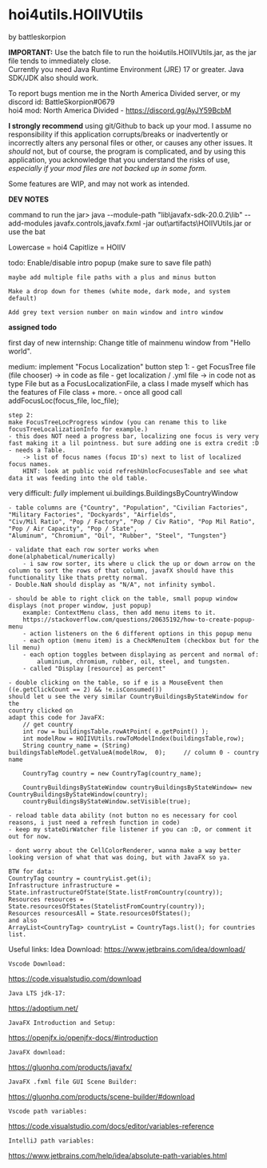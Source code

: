 # <h1> hoi4utils.HOIIVUtils </h1>

by battleskorpion

<b>IMPORTANT:</b> Use the batch file to run the hoi4utils.HOIIVUtils.jar, as the jar file tends to immediately close.
<br> Currently you need Java Runtime Environment (JRE) 17 or greater. Java SDK/JDK also should work.

To report bugs mention me in the North America Divided server, or my discord id: BattleSkorpion#0679
<br> hoi4 mod: North America Divided - <hyperlink> https://discord.gg/AyJY59BcbM </hyperlink> 

<b>I  strongly recommend</b>  using git/Github to back up your mod. I assume no responsibility if
this application corrupts/breaks or inadvertently or incorrectly alters any personal files or other, or 
causes any other issues. It <i>should</i> not, but of course, the program is complicated, and by using this 
application, you acknowledge that you understand the risks of use, <i> especially if your mod files are not
backed up in some form.</i>

Some features are WIP, and may not work as intended. 

<b>DEV NOTES</b>

command to run the jar>
java --module-path "lib\javafx-sdk-20.0.2\lib" --add-modules javafx.controls,javafx.fxml -jar out\artifacts\HOIIVUtils.jar
or use the bat

Lowercase = hoi4
Capitlize = HOIIV

todo:
    Enable/disable intro popup (make sure to save file path)
    
    maybe add multiple file paths with a plus and minus button
    
    Make a drop down for themes (white mode, dark mode, and system default)
    
    Add grey text version number on main window and intro window

<b> assigned todo </b>

first day of new internship: Change title of mainmenu window from "Hello world". 

medium: implement "Focus Localization" button 
    step 1: 
    - get FocusTree file (file chooser) -> in code as file
    - get localization / .yml file -> in code not as type File but as 
    a FocusLocalizationFile, a class I made myself which has the features of File class + more. 
    - once all good call addFocusLoc(focus_file, loc_file); 
    
    step 2: 
    make FocusTreeLocProgress window (you can rename this to like focusTreeLocalizationInfo for example.)
    - this does NOT need a progress bar, localizing one focus is very very fast making it a lil pointness. but sure adding one is extra credit :D
    - needs a Table. 
        -> list of focus names (focus ID's) next to list of localized focus names. 
        HINT: look at public void refreshUnlocFocusesTable and see what data it was feeding into the old table. 

very difficult: 
    *fully* implement ui.buildings.BuildingsByCountryWindow

    - table columns are {"Country", "Population", "Civilian Factories", "Military Factories", "Dockyards", "Airfields",
    "Civ/Mil Ratio", "Pop / Factory", "Pop / Civ Ratio", "Pop Mil Ratio", "Pop / Air Capacity", "Pop / State",
    "Aluminum", "Chromium", "Oil", "Rubber", "Steel", "Tungsten"}

    - validate that each row sorter works when done(alphabetical/numerically)
        - i saw row sorter, its where u click the up or down arrow on the column to sort the rows of that column, javafX should have this functionality like thats pretty normal. 
    - Double.NaN should display as "N/A", not infinity symbol. 

    - should be able to right click on the table, small popup window displays (not proper window, just popup)
        example: ContextMenu class, then add menu items to it. 
        https://stackoverflow.com/questions/20635192/how-to-create-popup-menu
        - action listeners on the 6 different options in this popup menu
        - each option (menu item) is a CheckMenuItem (checkbox but for the lil menu) 
        - each option toggles between displaying as percent and normal of: 
            aluminium, chromium, rubber, oil, steel, and tungsten. 
        - called "Display [resource] as percent" 

    - double clicking on the table, so if e is a MouseEvent then 
    ((e.getClickCount == 2) && !e.isConsumed()) 
    should let u see the very similar CountryBuildingsByStateWindow for the 
    country clicked on
    adapt this code for JavaFX: 
        // get country
        int row = buildingsTable.rowAtPoint( e.getPoint() );
        int modelRow = HOIIVUtils.rowToModelIndex(buildingsTable,row);
        String country_name = (String) buildingsTableModel.getValueA(modelRow,  0);     // column 0 - country name

        CountryTag country = new CountryTag(country_name);

        CountryBuildingsByStateWindow countryBuildingsByStateWindow= new    CountryBuildingsByStateWindow(country);
        countryBuildingsByStateWindow.setVisible(true);

    - reload table data ability (not button no es necessary for cool reasons, i just need a refresh function in code)
    - keep my stateDirWatcher file listener if you can :D, or comment it out for now. 

    - dont worry about the CellColorRenderer, wanna make a way better looking version of what that was doing, but with JavaFX so ya. 

    BTW for data: 
    CountryTag country = countryList.get(i);
    Infrastructure infrastructure = State.infrastructureOfState(State.listFromCountry(country));
    Resources resources = State.resourcesOfStates(StatelistFromCountry(country));
    Resources resourcesAll = State.resourcesOfStates();
    and also
    ArrayList<CountryTag> countryList = CountryTags.list(); for countries list. 


        

Useful links:
    Idea Download:
https://www.jetbrains.com/idea/download/

    Vscode Download:
https://code.visualstudio.com/download

    Java LTS jdk-17:
https://adoptium.net/

    JavaFX Introduction and Setup:
https://openjfx.io/openjfx-docs/#introduction

    JavaFX download:
https://gluonhq.com/products/javafx/

    JavaFX .fxml file GUI Scene Builder:
https://gluonhq.com/products/scene-builder/#download

    Vscode path variables:
https://code.visualstudio.com/docs/editor/variables-reference

    IntelliJ path variables:
https://www.jetbrains.com/help/idea/absolute-path-variables.html